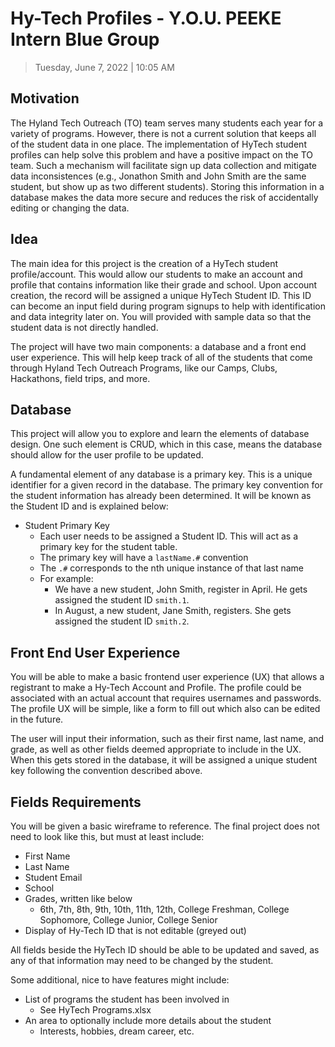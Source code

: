 # Hy-Tech Profiles - Y.O.U. PEEKE Intern Blue Group
>Tuesday, June 7, 2022 | 10:05 AM

## Motivation
The Hyland Tech Outreach (TO) team serves many students each year for a variety of programs. However, there is not a current solution that keeps all of the student data in one place. The implementation of HyTech student profiles can help solve this problem and have a positive impact on the TO team. Such a mechanism will facilitate sign up data collection and mitigate data inconsistences (e.g., Jonathon Smith and John Smith are the same student, but show up as two different students). Storing this information in a database makes the data more secure and reduces the risk of accidentally editing or changing the data.  
 
## Idea
The main idea for this project is the creation of a HyTech student profile/account. This would allow our students to make an account and profile that contains information like their grade and school. Upon account creation, the record will be assigned a unique HyTech Student ID. This ID can become an input field during program signups to help with identification and data integrity later on.  You will provided with sample data so that the student data is not directly handled. 
 
The project will have two main components: a database and a front end user experience. This will help keep track of all of the students that come through Hyland Tech Outreach Programs, like our Camps, Clubs, Hackathons, field trips, and more. 
 
## Database
This project will allow you to explore and learn the elements of database design. One such element is CRUD, which in this case, means the database should allow for the user profile to be updated.
 
A fundamental element of any database is a primary key. This is a unique identifier for a given record in the database. The primary key convention for the student information has already been determined. It will be known as the Student ID and is explained below:

- Student Primary Key
  - Each user needs to be assigned a Student ID. This will act as a primary key for the student table. 
  - The primary key will have a `lastName.#` convention
  - The `.#` corresponds to the nth unique instance of that last name
  - For example: 
    - We have a new student, John Smith, register in April. He gets assigned the student ID `smith.1`.
    - In August, a new student, Jane Smith, registers. She gets assigned the student ID `smith.2`.

## Front End User Experience 
You will be able to make a basic frontend user experience (UX) that allows a registrant to make a Hy-Tech Account and Profile. The profile could be associated with an actual account that requires usernames and passwords. The profile UX will be simple, like a form to fill out which also can be edited in the future. 
 
The user will input their information, such as their first name, last name, and grade, as well as other fields deemed appropriate to include in the UX. When this gets stored in the database, it will be assigned a unique student key following the convention described above. 
 
## Fields Requirements
You will be given a basic wireframe to reference. The final project does not need to look like this, but must at least include: 

- First Name
- Last Name
- Student Email
- School
- Grades, written like below 
  - 6th, 7th, 8th, 9th, 10th, 11th, 12th, College Freshman, College Sophomore, College Junior, College Senior
- Display of Hy-Tech ID that is not editable (greyed out)

All fields beside the HyTech ID should be able to be updated and saved, as any of that information may need to be changed by the student. 
 
Some additional, nice to have features might include:
- List of programs the student has been involved in
  - See HyTech Programs.xlsx
- An area to optionally include more details about the student
  - Interests, hobbies, dream career, etc.